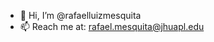 - 👋 Hi, I’m @rafaelluizmesquita
- 📫 Reach me at: rafael.mesquita@jhuapl.edu

<!---
rafaelluizmesquita/rafaelluizmesquita is a ✨ special ✨ repository because its `README.md` (this file) appears on your GitHub profile.
You can click the Preview link to take a look at your changes.
--->
